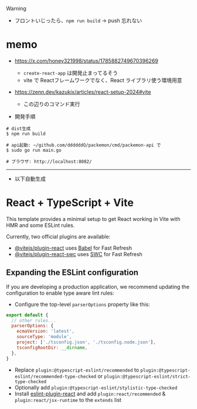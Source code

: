 >[!WARNING]
> - フロントいじったら、`npm run build` -> push 忘れない

# memo
- https://x.com/honey321998/status/1785882749670396269
  - `create-react-app` は開発止まってるそう
  - vite で Reactフレームワークでなく、React ライブラリ使う環境用意

- https://zenn.dev/kazukix/articles/react-setup-2024#vite
  - この辺りのコマンド実行

- 開発手順
```console
# dist生成
$ npm run build

# api起動: ~/github.com/ddddddO/packemon/cmd/packemon-api で
$ sudo go run main.go

# ブラウザ: http://localhost:8082/
```


---

- 以下自動生成

# React + TypeScript + Vite

This template provides a minimal setup to get React working in Vite with HMR and some ESLint rules.

Currently, two official plugins are available:

- [@vitejs/plugin-react](https://github.com/vitejs/vite-plugin-react/blob/main/packages/plugin-react/README.md) uses [Babel](https://babeljs.io/) for Fast Refresh
- [@vitejs/plugin-react-swc](https://github.com/vitejs/vite-plugin-react-swc) uses [SWC](https://swc.rs/) for Fast Refresh

## Expanding the ESLint configuration

If you are developing a production application, we recommend updating the configuration to enable type aware lint rules:

- Configure the top-level `parserOptions` property like this:

```js
export default {
  // other rules...
  parserOptions: {
    ecmaVersion: 'latest',
    sourceType: 'module',
    project: ['./tsconfig.json', './tsconfig.node.json'],
    tsconfigRootDir: __dirname,
  },
}
```

- Replace `plugin:@typescript-eslint/recommended` to `plugin:@typescript-eslint/recommended-type-checked` or `plugin:@typescript-eslint/strict-type-checked`
- Optionally add `plugin:@typescript-eslint/stylistic-type-checked`
- Install [eslint-plugin-react](https://github.com/jsx-eslint/eslint-plugin-react) and add `plugin:react/recommended` & `plugin:react/jsx-runtime` to the `extends` list
